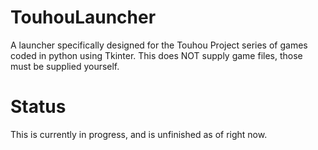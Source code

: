 # TouhouLauncher
A launcher specifically designed for the Touhou Project series of games coded in python using Tkinter. This does NOT supply game files, those must be supplied yourself. 

# Status
This is currently in progress, and is unfinished as of right now. 
